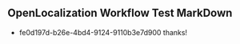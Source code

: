 ## OpenLocalization Workflow Test MarkDown
* fe0d197d-b26e-4bd4-9124-9110b3e7d900 thanks!

<!--HONumber=Jul16_HO3-->


